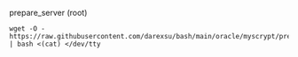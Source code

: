 prepare_server (root)
```
wget -O - https://raw.githubusercontent.com/darexsu/bash/main/oracle/myscrypt/prepare_server.sh | bash <(cat) </dev/tty
```
